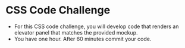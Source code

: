 # CSS Code Challenge

- For this CSS code challenge, you will develop code that renders an elevator panel that matches the provided mockup.
- You have one hour.  After 60 minutes commit your code.
